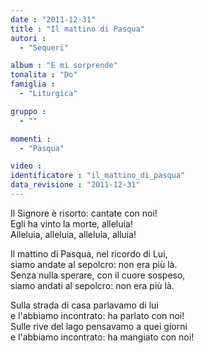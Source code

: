 ```yaml
---
date : "2011-12-31"
title : "Il mattino di Pasqua"
autori : 
  - "Sequeri"

album : "E mi sorprende"
tonalita : "Do"
famiglia : 
  - "Liturgica"

gruppo : 
  - ""

momenti : 
  - "Pasqua"

video : 
identificatore : "il_mattino_di_pasqua"
data_revisione : "2011-12-31"
---
```

  
  
  
Il Signore è risorto: cantate con noi!  
Egli ha vinto la morte, alleluia!       
Alleluia, alleluia, alleluia, alluia!    
  
  
  
Il mattino di Pasqua, nel ricordo di Lui,  
siamo andate al sepolcro: non era più là.  
Senza nulla sperare, con il cuore sospeso,  
siamo andati al sepolcro: non era più là.  
  
  
  
  
Sulla strada di casa  parlavamo di lui  
e l'abbiamo incontrato: ha parlato con noi!  
Sulle rive del lago pensavamo a quei giorni  
e l'abbiamo incontrato: ha mangiato con noi!  
  
  
  
